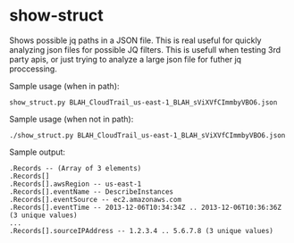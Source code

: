 show-struct
===========

Shows possible jq paths in a JSON file. This is real useful for quickly analyzing json files for possible JQ filters. 
This is usefull when testing 3rd party apis, or just trying to analyze a large json file for futher jq proccessing. 


Sample usage (when in path):

    show_struct.py BLAH_CloudTrail_us-east-1_BLAH_sViXVfCImmbyVBO6.json

Sample usage (when not in path):

    ./show_struct.py BLAH_CloudTrail_us-east-1_BLAH_sViXVfCImmbyVBO6.json

Sample output:

    .Records -- (Array of 3 elements)
    .Records[]
    .Records[].awsRegion -- us-east-1
    .Records[].eventName -- DescribeInstances
    .Records[].eventSource -- ec2.amazonaws.com
    .Records[].eventTime -- 2013-12-06T10:34:34Z .. 2013-12-06T10:36:36Z (3 unique values)
    ...
    .Records[].sourceIPAddress -- 1.2.3.4 .. 5.6.7.8 (3 unique values)

